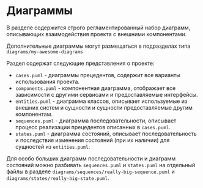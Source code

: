 # Диаграммы

В разделе содержится строго регламентированный набор диаграмм, описывающих взаимодействия проекта с внешними компонентами.

Дополнительные диаграммы могут размещаться в подразделах типа `diagrams/my-awesome-diagrams`

Раздел содержат следующие представления о проекте:

+ `cases.puml` - диаграммы прецедентов, содержит все варианты использования проекта.
+ `components.puml` - компонентная диаграмма, отображает все зависимости с другими сервисами и предоставляемые интерфейсы.
+ `entities.puml` - диаграмма классов, описывает используемые из внешних систем и сущности и сущности предоставляемые другим компонентам.
+ `sequences.puml` - диаграмма последовательности, описывает процесс реализации прецедентов описанных в `cases.puml`.
+ `states.puml` - диаграмма состояний, описывает последовательность и последствия изменения состояний (при их наличии) для сущностей из `entities.puml`.

Для особо больших диаграмм последовательности и диаграмм состояний можно разбивать `sequences.puml` и `states.puml` на отдельный файлы в разделе `diagrams/sequences/really-big-sequence.puml` и `diagrams/states/really-big-state.puml`.
